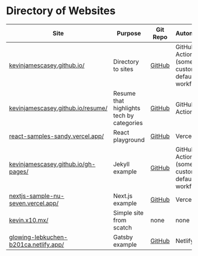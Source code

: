 
# Directory of Websites

| Site  |  Purpose | Git Repo | Automation | Hosting | Tech |
| -------- | ------- | ------- | ------- | ------- | ------- | 
|[kevinjamescasey.github.io/](https://kevinjamescasey.github.io/) | Directory to sites | [GitHub](https://github.com/kevinjamescasey/kevinjamescasey.github.io) | GitHub Actions (some non-custom default workflow) | GitHub Pages | Markdown |
|[kevinjamescasey.github.io/resume/](https://kevinjamescasey.github.io/resume/) | Resume that highlights tech by categories | [GitHub](https://github.com/kevinjamescasey/resume/) | GitHub Actions | GitHub Pages | Next.js |
|[react-samples-sandy.vercel.app/](https://react-samples-sandy.vercel.app/) | React playground | [GitHub](https://github.com/kevinjamescasey/react-samples)| Vercel | Vercel | Next.js |
|[kevinjamescasey.github.io/gh-pages/](https://kevinjamescasey.github.io/gh-pages/) | Jekyll example | [GitHub](https://github.com/kevinjamescasey/gh-pages/tree/jekyll-entry) | GitHub Actions (some non-custom default workflow) | GitHub Pages | Jekyll |
|[nextjs-sample-nu-seven.vercel.app/](https://nextjs-sample-nu-seven.vercel.app/) | Next.js example | [GitHub](https://github.com/kevinjamescasey/nextjs-sample) | Vercel | Vercel | Next.js | 
|[kevin.x10.mx/](https://kevin.x10.mx/) | Simple site from scatch | none | none | [https://x10hosting.com/](https://x10hosting.com/) | HTML |
|[glowing-lebkuchen-b201ca.netlify.app/](https://glowing-lebkuchen-b201ca.netlify.app/) | Gatsby example | [GitHub](https://github.com/kevinjamescasey/gatsby-example) | Netlify | Netlify | Gatsby |
